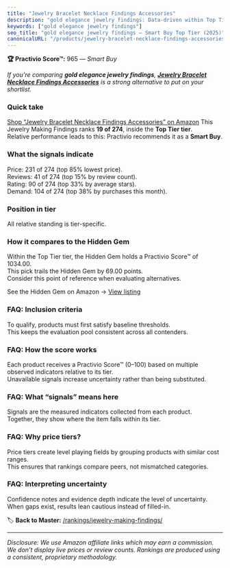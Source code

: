 ```yaml
---
title: "Jewelry Bracelet Necklace Findings Accessories"
description: "gold elegance jewelry findings: Data-driven within Top Tier ranking using the Practivio Score™. Positioned by quality, value, demand, findability, momentum."
keywords: ["gold elegance jewelry findings"]
seo_title: "gold elegance jewelry findings — Smart Buy Top Tier (2025)"
canonicalURL: "/products/jewelry-bracelet-necklace-findings-accessories-B07ZKFSDRX/"
---
```


**🏆 Practivio Score™:** 965 — _Smart Buy_


*If you're comparing **gold elegance jewelry findings**, **[Jewelry Bracelet Necklace Findings Accessories](https://www.amazon.com/dp/B07ZKFSDRX?tag=practivio-20)** is a strong alternative to put on your shortlist.*
### Quick take
[Shop “Jewelry Bracelet Necklace Findings Accessories” on Amazon](https://www.amazon.com/dp/B07ZKFSDRX?tag=practivio-20)
This Jewelry Making Findings ranks **19 of 274**, inside the **Top Tier tier**.  
Relative performance leads to this: Practivio recommends it as a **Smart Buy**.

### What the signals indicate
Price: 231 of 274 (top 85% lowest price).  
Reviews: 41 of 274 (top 15% by review count).  
Rating: 90 of 274 (top 33% by average stars).  
Demand: 104 of 274 (top 38% by purchases this month).

### Position in tier
All relative standing is tier-specific.

### How it compares to the Hidden Gem
Within the Top Tier tier, the Hidden Gem holds a Practivio Score™ of 1034.00.  
This pick trails the Hidden Gem by 69.00 points.  
Consider this point of reference when evaluating alternatives.  

See the Hidden Gem on Amazon → [View listing](https://www.amazon.com/dp/B00BOZ79UO?tag=practivio-20)

### FAQ: Inclusion criteria
To qualify, products must first satisfy baseline thresholds.  
This keeps the evaluation pool consistent across all contenders.

### FAQ: How the score works
Each product receives a Practivio Score™ (0–100) based on multiple observed indicators relative to its tier.  
Unavailable signals increase uncertainty rather than being substituted.

### FAQ: What “signals” means here
Signals are the measured indicators collected from each product.  
Together, they show where the item falls within its tier.

### FAQ: Why price tiers?
Price tiers create level playing fields by grouping products with similar cost ranges.  
This ensures that rankings compare peers, not mismatched categories.

### FAQ: Interpreting uncertainty
Confidence notes and evidence depth indicate the level of uncertainty.  
When gaps exist, results lean cautious instead of filled-in.


🏷️ **Back to Master:** [/rankings/jewelry-making-findings/](/rankings/jewelry-making-findings/)

---
_Disclosure: We use Amazon affiliate links which may earn a commission. We don’t display live prices or review counts. Rankings are produced using a consistent, proprietary methodology._
